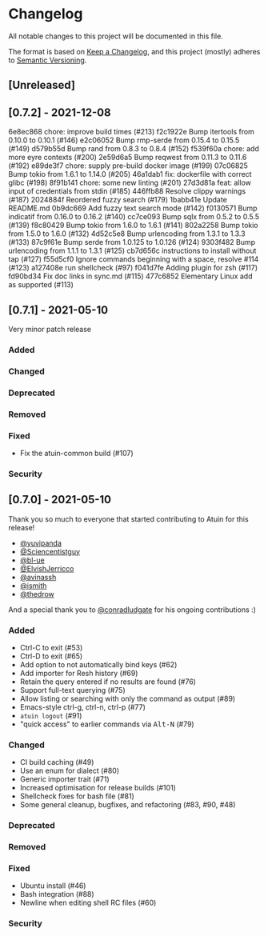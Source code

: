 # Changelog

All notable changes to this project will be documented in this file.

The format is based on [Keep a Changelog](https://keepachangelog.com/en/1.0.0/),
and this project (mostly) adheres to [Semantic Versioning](https://semver.org/spec/v2.0.0.html).

## [Unreleased]

## [0.7.2] - 2021-12-08

6e8ec868 chore: improve build times (#213)
f2c1922e Bump itertools from 0.10.0 to 0.10.1 (#146)
e2c06052 Bump rmp-serde from 0.15.4 to 0.15.5 (#149)
d579b55d Bump rand from 0.8.3 to 0.8.4 (#152)
f539f60a chore: add more eyre contexts (#200)
2e59d6a5 Bump reqwest from 0.11.3 to 0.11.6 (#192)
e89de3f7 chore: supply pre-build docker image (#199)
07c06825 Bump tokio from 1.6.1 to 1.14.0 (#205)
46a1dab1 fix: dockerfile with correct glibc (#198)
8f91b141 chore: some new linting (#201)
27d3d81a feat: allow input of credentials from stdin (#185)
446ffb88 Resolve clippy warnings (#187)
2024884f Reordered fuzzy search (#179)
1babb41e Update README.md
0b9dc669 Add fuzzy text search mode (#142)
f0130571 Bump indicatif from 0.16.0 to 0.16.2 (#140)
cc7ce093 Bump sqlx from 0.5.2 to 0.5.5 (#139)
f8c80429 Bump tokio from 1.6.0 to 1.6.1 (#141)
802a2258 Bump tokio from 1.5.0 to 1.6.0 (#132)
4d52c5e8 Bump urlencoding from 1.3.1 to 1.3.3 (#133)
87c9f61e Bump serde from 1.0.125 to 1.0.126 (#124)
9303f482 Bump urlencoding from 1.1.1 to 1.3.1 (#125)
cb7d656c instructions to install without tap (#127)
f55d5cf0 Ignore commands beginning with a space, resolve #114 (#123)
a127408e run shellcheck (#97)
f041d7fe Adding plugin for zsh (#117)
fd90bd34 Fix doc links in sync.md (#115)
477c6852 Elementary Linux add as supported (#113)

## [0.7.1] - 2021-05-10

Very minor patch release

### Added

### Changed

### Deprecated

### Removed

### Fixed

- Fix the atuin-common build (#107)

### Security

## [0.7.0] - 2021-05-10

Thank you so much to everyone that started contributing to Atuin for this release!

- [@yuvipanda](https://github.com/yuvipanda)
- [@Sciencentistguy](https://github.com/Sciencentistguy)
- [@bl-ue](https://github.com/bl-ue)
- [@ElvishJerricco](https://github.com/ElvishJerricco)
- [@avinassh](https://github.com/avinassh)
- [@ismith](https://github.com/ismith)
- [@thedrow](https://github.com/thedrow)

And a special thank you to [@conradludgate](https://github.com/conradludgate) for his ongoing contributions :)

### Added

- Ctrl-C to exit (#53)
- Ctrl-D to exit (#65)
- Add option to not automatically bind keys (#62)
- Add importer for Resh history (#69)
- Retain the query entered if no results are found (#76)
- Support full-text querying (#75)
- Allow listing or searching with only the command as output (#89)
- Emacs-style ctrl-g, ctrl-n, ctrl-p (#77)
- `atuin logout` (#91)
- "quick access" to earlier commands via <kbd>Alt-N</kbd> (#79)

### Changed

- CI build caching (#49)
- Use an enum for dialect (#80)
- Generic importer trait (#71)
- Increased optimisation for release builds (#101)
- Shellcheck fixes for bash file (#81)
- Some general cleanup, bugfixes, and refactoring (#83, #90, #48)

### Deprecated

### Removed

### Fixed

- Ubuntu install (#46)
- Bash integration (#88)
- Newline when editing shell RC files (#60)

### Security
